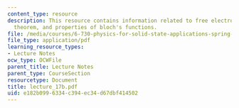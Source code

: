 ```yaml
---
content_type: resource
description: This resource contains information related to free electron bands, bloch's
  theorem, and properties of bloch's functions.
file: /media/courses/6-730-physics-for-solid-state-applications-spring-2003/e182b0996334c394ec34d67dbf414502_lecture_17b.pdf
file_type: application/pdf
learning_resource_types:
- Lecture Notes
ocw_type: OCWFile
parent_title: Lecture Notes
parent_type: CourseSection
resourcetype: Document
title: lecture_17b.pdf
uid: e182b099-6334-c394-ec34-d67dbf414502
---
```

